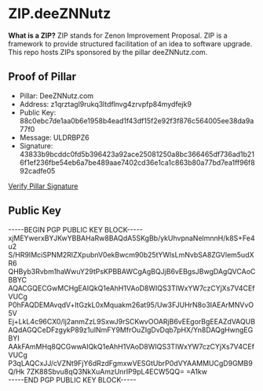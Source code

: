 # ZIP.deeZNNutz

**What is a ZIP?** ZIP stands for Zenon Improvement Proposal. ZIP is a framework to provide structured facilitation of an idea to software upgrade.  This repo hosts ZIPs sponsored by the pillar deeZNNutz.com.

## Proof of Pillar
- Pillar: DeeZNNutz.com
- Address: z1qrztagl9rukq3ltdflnvg4zrvpfp84mydfejk9
- Public Key: 88c0ebc7de1aa0b6e1958b4ead1f43df15f2e92f3f876c564005ee38da9a77f0
- Message: ULDRBPZ6
- Signature: 43833b9bcddc0fd5b396423a92ace25081250a8bc366465df736ad1b216f1ef236fbe54eb6a7be489aae7402cd36e1ca1c863b80a77bd7ea1ff96f892cadfe05

[Verify Pillar Signature](https://www.zenonhub.org/tools/verify-signature?address=z1qrztagl9rukq3ltdflnvg4zrvpfp84mydfejk9&public_key=88c0ebc7de1aa0b6e1958b4ead1f43df15f2e92f3f876c564005ee38da9a77f0&message=ULDRBPZ6&signature=43833b9bcddc0fd5b396423a92ace25081250a8bc366465df736ad1b216f1ef236fbe54eb6a7be489aae7402cd36e1ca1c863b80a77bd7ea1ff96f892cadfe05)

## Public Key

-----BEGIN PGP PUBLIC KEY BLOCK-----
xjMEYwerxBYJKwYBBAHaRw8BAQdA5SKgBb/ykUhvpnaNelmnnH/k8S+Fe4u2
S/HR9IMciSPNM2RlZXpubnV0ekBwcm90b25tYWlsLmNvbSA8ZGVlem5udXR6
QHByb3Rvbm1haWwuY29tPsKPBBAWCgAgBQJjB6vEBgsJBwgDAgQVCAoCBBYC
AQACGQECGwMCHgEAIQkQ1eAhH1VAoD8WIQS3TIWxYW7czCYjXs7V4CEfVUCg
P0hFAQDEMAvqdV+ltGzkL0xMquakm26at95/Uw3FJUHrN8o3IAEArMNVvO5V
Ej+LkL4c96CX0/lj2anmZzL9SxwJ9rSCKwvOOARjB6vEEgorBgEEAZdVAQUB
AQdAGQCeDFzgykP89z1uINmFY9MfrOuZIgDvDqb7pHX/Yn8DAQgHwngEGBYI
AAkFAmMHq8QCGwwAIQkQ1eAhH1VAoD8WIQS3TIWxYW7czCYjXs7V4CEfVUCg
P3qLAQCxJJ/cVZNt9FjY6dRzdFgmxwVESGtUbrP0dVYAAMMUCgD9GMB9Q/Hk
7ZK88Sbvu8qQ3NkXuAmzUnrIP9pL4ECW5QQ=
=A1kw <br />
-----END PGP PUBLIC KEY BLOCK-----
